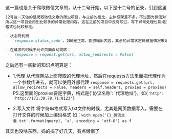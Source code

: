 这一篇也是关于爬取微信文章的，从十二号开始，以下是十二号的记录，引到这里

```markdown
12号这一天做的是爬取微信文章的爬虫项目，与之前的相比，主体框架差不多，不过因为微信对于反爬处理比较严格，
所以这一项目会用到比较多的异常处理内容，这在之前的项目中没有写过，写下异常处理也能增加爬取到内容的几率，
格式也比较标准。

- 状态码判断
 - `response.status_code`，200是正常，能够输出内容，其余的异常状态码根据情况来定

- 在请求的时候不允许页面自动跳转：
 - `response = request.get(url, allow_redirects = False)`
```

之后还有一些新的知识点吧算是：

- 1.代理
从代理网站上面爬取的代理地址，然后在requests方法里面把代理作为一个参数传进去，就可以使用外部代理
`response = requests.get(url, allow_redirects = False, headers = self.headers, proxies = proxies)`
PS.这里面的proxies要是字典，格式是{'协议名称': '代理地址'}，如`{'http': 'http://171.39.78.71:8123'}`

- 2.写入文件
将字符串格式写入txt文件的时候，尤其是网页数据写入，需要在打开文件的时候加上编码格式
如：`with open('{}_微信文章.txt'.format(query), 'a', encoding = 'utf-8') as f`

其实也没啥东西，妈的搞了好几天，有点懒惰了
